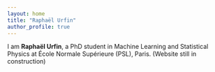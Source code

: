 ```yaml
---
layout: home
title: "Raphaël Urfin"
author_profile: true
---
```


I am **Raphaël Urfin**, a PhD student in Machine Learning and Statistical Physics at École Normale Supérieure (PSL), Paris. (Website still in construction)
